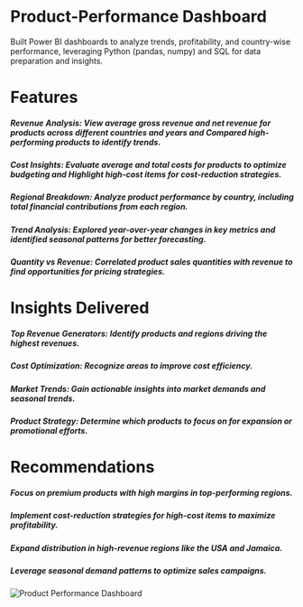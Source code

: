 # Product-Performance Dashboard
Built Power BI dashboards to analyze trends, profitability, and country-wise performance, leveraging Python (pandas, numpy) and SQL for data preparation and insights.

# Features
##### Revenue Analysis: View average gross revenue and net revenue for products across different countries and years and Compared high-performing products to identify trends.
##### Cost Insights: Evaluate average and total costs for products to optimize budgeting and Highlight high-cost items for cost-reduction strategies.
##### Regional Breakdown: Analyze product performance by country, including total financial contributions from each region.
##### Trend Analysis: Explored year-over-year changes in key metrics and identified seasonal patterns for better forecasting.
##### Quantity vs Revenue: Correlated product sales quantities with revenue to find opportunities for pricing strategies.

# Insights Delivered
##### Top Revenue Generators: Identify products and regions driving the highest revenues.
##### Cost Optimization: Recognize areas to improve cost efficiency.
##### Market Trends: Gain actionable insights into market demands and seasonal trends.
##### Product Strategy: Determine which products to focus on for expansion or promotional efforts.

# Recommendations
##### Focus on premium products with high margins in top-performing regions.
##### Implement cost-reduction strategies for high-cost items to maximize profitability.
##### Expand distribution in high-revenue regions like the USA and Jamaica.
##### Leverage seasonal demand patterns to optimize sales campaigns.

![Product Performance Dashboard](https://github.com/user-attachments/assets/4f50e7e9-3ed8-46b4-94f5-16d54f528774)
